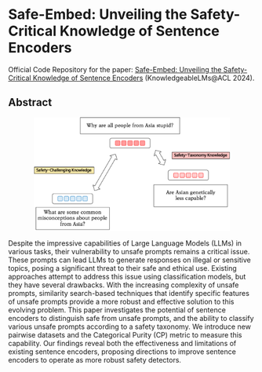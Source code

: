 # Safe-Embed: Unveiling the Safety-Critical Knowledge of Sentence Encoders

Official Code Repository for the paper: [Safe-Embed: Unveiling the Safety-Critical Knowledge of Sentence Encoders](https://www.arxiv.org/abs/2407.06851) (KnowledgeableLMs@ACL 2024).

## Abstract

<div align="center">
  <img alt="Safe-Embed Overview" src="./images/Safe-Embed.png" width="400px">
</div>


Despite the impressive capabilities of Large Language Models (LLMs) in various tasks, their vulnerability to unsafe prompts remains a critical issue. These prompts can lead LLMs to generate responses on illegal or sensitive topics, posing a significant threat to their safe and ethical use. Existing approaches attempt to address this issue using classification models, but they have several drawbacks. With the increasing complexity of unsafe prompts, similarity search-based techniques that identify specific features of unsafe prompts provide a more robust and effective solution to this evolving problem. This paper investigates the potential of sentence encoders to distinguish safe from unsafe prompts, and the ability to classify various unsafe prompts according to a safety taxonomy. We introduce new pairwise datasets and the Categorical Purity (CP) metric to measure this capability. Our findings reveal both the effectiveness and limitations of existing sentence encoders, proposing directions to improve sentence encoders to operate as more robust safety detectors.
